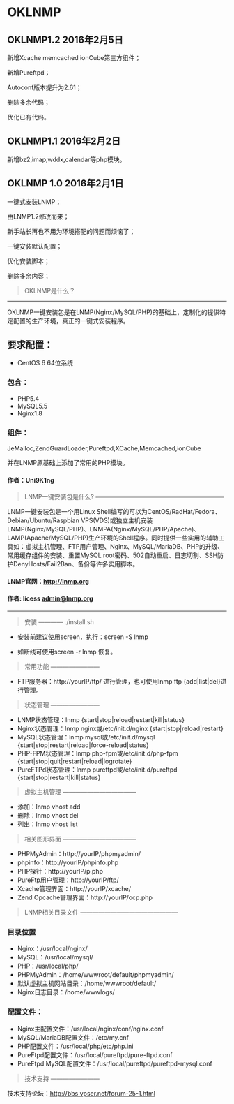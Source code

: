 # OKLNMP

## OKLNMP1.2 2016年2月5日

新增Xcache memcached ionCube第三方组件；

新增Pureftpd；

Autoconf版本提升为2.61；

删除多余代码；

优化已有代码。

## OKLNMP1.1 2016年2月2日

新增bz2,imap,wddx,calendar等php模块。

## OKLNMP 1.0 2016年2月1日 

一键式安装LNMP；

由LNMP1.2修改而来；

新手站长再也不用为环境搭配的问题而烦恼了；

一键安装默认配置；

优化安装脚本；

删除多余内容；

> OKLNMP是什么？
---------------------

OKLNMP一键安装包是在LNMP(Nginx/MySQL/PHP)的基础上，定制化的提供特定配置的生产环境，真正的一键式安装程序。
## 要求配置：

+ CentOS 6 64位系统

### 包含：

+ PHP5.4
+ MySQL5.5
+ Nginx1.8
 
### 组件：

JeMalloc,ZendGuardLoader,Pureftpd,XCache,Memcached,ionCube

并在LNMP原基础上添加了常用的PHP模块。

#### 作者：Uni9K1ng

> LNMP一键安装包是什么?
—————————————————————

LNMP一键安装包是一个用Linux Shell编写的可以为CentOS/RadHat/Fedora、Debian/Ubuntu/Raspbian VPS(VDS)或独立主机安装LNMP(Nginx/MySQL/PHP)、LNMPA(Nginx/MySQL/PHP/Apache)、LAMP(Apache/MySQL/PHP)生产环境的Shell程序。同时提供一些实用的辅助工具如：虚拟主机管理、FTP用户管理、Nginx、MySQL/MariaDB、PHP的升级、常用缓存组件的安装、重置MySQL root密码、502自动重启、日志切割、SSH防护DenyHosts/Fail2Ban、备份等许多实用脚本。

#### LNMP官网：http://lnmp.org

#### 作者: licess <admin@lnmp.org>
--------------------------------------------------------------------------------

> 安装
————
./install.sh

+ 安装前建议使用screen，执行：screen -S lnmp

+ 如断线可使用screen -r lnmp 恢复。

> 常用功能
————————

+ FTP服务器：http://yourIP/ftp/ 进行管理，也可使用lnmp ftp {add|list|del}进行管理。

> 状态管理
————————

+ LNMP状态管理：lnmp {start|stop|reload|restart|kill|status}
+ Nginx状态管理：lnmp nginx或/etc/init.d/nginx {start|stop|reload|restart}
+ MySQL状态管理：lnmp mysql或/etc/init.d/mysql {start|stop|restart|reload|force-reload|status}
+ PHP-FPM状态管理：lnmp php-fpm或/etc/init.d/php-fpm {start|stop|quit|restart|reload|logrotate}
+ PureFTPd状态管理：lnmp pureftpd或/etc/init.d/pureftpd {start|stop|restart|kill|status}

> 虚拟主机管理
————————————

+ 添加：lnmp vhost add
+ 删除：lnmp vhost del
+ 列出：lnmp vhost list

> 相关图形界面
————————————

+ PHPMyAdmin：http://yourIP/phpmyadmin/
+ phpinfo：http://yourIP/phpinfo.php
+ PHP探针：http://yourIP/p.php
+ PureFtp用户管理：http://yourIP/ftp/
+ Xcache管理界面：http://yourIP/xcache/
+ Zend Opcache管理界面：http://yourIP/ocp.php

> LNMP相关目录文件
————————————————

### 目录位置
+ Nginx：/usr/local/nginx/
+ MySQL：/usr/local/mysql/
+ PHP：/usr/local/php/
+ PHPMyAdmin：/home/wwwroot/default/phpmyadmin/
+ 默认虚拟主机网站目录：/home/wwwroot/default/
+ Nginx日志目录：/home/wwwlogs/

### 配置文件：
+ Nginx主配置文件：/usr/local/nginx/conf/nginx.conf
+ MySQL/MariaDB配置文件：/etc/my.cnf
+ PHP配置文件：/usr/local/php/etc/php.ini
+ PureFtpd配置文件：/usr/local/pureftpd/pure-ftpd.conf
+ PureFtpd MySQL配置文件：/usr/local/pureftpd/pureftpd-mysql.conf


> 技术支持
————————

技术支持论坛：http://bbs.vpser.net/forum-25-1.html
